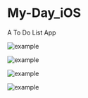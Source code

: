 # My-Day_iOS
A To Do List App

![example](https://raw.githubusercontent.com/LSQzzx/My-Day_iOS/main/images/1.png)

![example](https://raw.githubusercontent.com/LSQzzx/My-Day_iOS/main/images/2.png)

![example](https://raw.githubusercontent.com/LSQzzx/My-Day_iOS/main/images/3.png)

![example](https://raw.githubusercontent.com/LSQzzx/My-Day_iOS/main/images/4.png)
